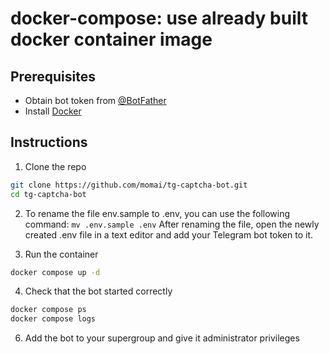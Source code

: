 # docker-compose: use already built docker container image

## Prerequisites

- Obtain bot token from [@BotFather](https://t.me/BotFather)
- Install [Docker](https://docs.docker.com/install)

## Instructions

1. Clone the repo

```bash
git clone https://github.com/momai/tg-captcha-bot.git
cd tg-captcha-bot
```

2. To rename the file env.sample to .env, you can use the following command:
```mv .env.sample .env```
After renaming the file, open the newly created .env file in a text editor and add your Telegram bot token to it.

3. Run the container

```bash
docker compose up -d
```

4. Check that the bot started correctly

```bash
docker compose ps
docker compose logs
```

6. Add the bot to your supergroup and give it administrator privileges
